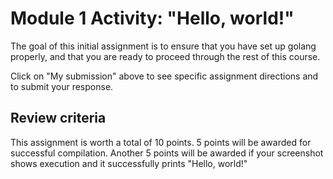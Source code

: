 # Module 1 Activity: "Hello, world!"

The goal of this initial assignment is to ensure that you have set up golang properly, and that you are ready to proceed through the rest of this course.

Click on "My submission" above to see specific assignment directions and to submit your response.

## Review criteria

This assignment is worth a total of 10 points. 5 points will be awarded for successful compilation. Another 5 points will be awarded if your screenshot shows execution and it successfully prints "Hello, world!"
